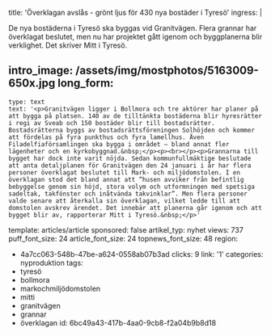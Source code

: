 title: 'Överklagan avslås - grönt ljus för 430 nya bostäder i Tyresö'
ingress: |
  <p>De nya bostäderna i Tyresö ska byggas vid Granitvägen. Flera grannar har överklagat beslutet, men nu har projektet gått igenom och byggplanerna blir verklighet. Det skriver Mitt i Tyresö.
  </p>
  
intro_image: /assets/img/mostphotos/5163009-650x.jpg
long_form:
  -
    type: text
    text: '<p>Granitvägen ligger i Bollmora och tre aktörer har planer på att bygga på platsen. 140 av de tilltänkta bostäderna blir hyresrätter i regi av Sveab och 150 bostäder blir till bostadsrätter. Bostadsrätterna byggs av bostadsrättsföreningen Solhöjden och kommer att fördelas på fyra punkthus och fyra lamellhus. Även Filadelfiaförsamlingen ska bygga i området – bland annat fler lägenheter och en kyrkobyggnad.&nbsp;</p><p><br></p><p>Grannarna till bygget har dock inte varit nöjda. Sedan kommunfullmäktige beslutade att anta detaljplanen för Granitvägen den 24 januari i år har flera personer överklagat beslutet till Mark- och miljödomstolen. I en överklagan stod det bland annat att ”husen avviker från befintlig bebyggelse genom sin höjd, stora volym och utformningen med spetsiga sadeltak, takfönster och inåtvända takvinklar”. Men flera personer valde senare att återkalla sin överklagan, vilket ledde till att domstolen avskrev ärendet. Det innebär att planerna går igenom och att bygget blir av, rapporterar Mitt i Tyresö.&nbsp;</p>'
template: articles/article
sponsored: false
artikel_typ: nyhet
views: 737
puff_font_size: 24
article_font_size: 24
topnews_font_size: 48
region:
  - 4a7cc063-548b-47be-a624-0558ab07b3ad
clicks: 9
link: '1'
categories: nyproduktion
tags:
  - tyresö
  - bollmora
  - markochmiljödomstolen
  - mitti
  - granitvägen
  - grannar
  - överklagan
id: 6bc49a43-417b-4aa0-9cb8-f2a04b9b8d18
